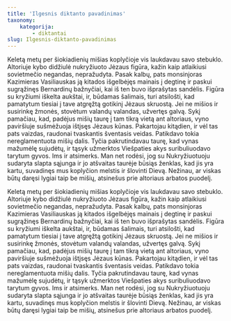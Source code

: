 ```yaml
---
title: 'Ilgesnis diktanto pavadinimas'
taxonomy:
    kategorija:
        - diktantai
slug: Ilgesnis-diktanto-pavadinimas
---
```


Keletą metų per šiokiadienių mišias koplyčioje vis laukdavau savo stebuklo. Altoriuje kybo didžiulė nukryžiuoto Jėzaus figūra, kažin kaip atlaikiusi sovietmečio negandas, nepražudyta. Pasak kalbų, pats monsinjoras Kazimieras Vasiliauskas ją kitados išgelbėjęs mainais į degtinę ir paskui sugrąžinęs Bernardinų bažnyčiai, kai iš ten buvo išprašytas sandėlis. Figūra su kryžiumi iškelta aukštai, ir, būdamas šalimais, turi atsilošti, kad pamatytum tiesiai į tave atgręžtą gotikinį Jėzaus skruostą. Jei ne mišios ir susirinkę žmonės, stovėtum valandų valandas, užvertęs galvą. Sykį pamačiau, kad, padėjus mišių taurę į tam tikrą vietą ant altoriaus, vyno paviršiuje sušmėžuoja ištįsęs Jėzaus kūnas. Pakartojau kitądien, ir vėl tas pats vaizdas, raudonai tvaskantis šventasis veidas. Patikdavo tokia nereglamentuota mišių dalis. Tyčia pakrutindavau taurę, kad vynas mažumėlę sujudėtų, ir tąsyk užmerktos Viešpaties akys suribuliuodavo tarytum gyvos. Ims ir atsimerks. Man net rodėsi, jog su Nukryžiuotuoju sudaryta slapta sąjunga ir jo atšvaitas taurėje būsiąs ženklas, kad jis yra kartu, suvadinęs mus koplyčion melstis ir šlovinti Dievą. Nežinau, ar viskas būtų daręsi lygiai taip be mišių, atsinešus prie altoriaus arbatos puodelį.

Keletą metų per šiokiadienių mišias koplyčioje vis laukdavau savo stebuklo. Altoriuje kybo didžiulė nukryžiuoto Jėzaus figūra, kažin kaip atlaikiusi sovietmečio negandas, nepražudyta. Pasak kalbų, pats monsinjoras Kazimieras Vasiliauskas ją kitados išgelbėjęs mainais į degtinę ir paskui sugrąžinęs Bernardinų bažnyčiai, kai iš ten buvo išprašytas sandėlis. Figūra su kryžiumi iškelta aukštai, ir, būdamas šalimais, turi atsilošti, kad pamatytum tiesiai į tave atgręžtą gotikinį Jėzaus skruostą. Jei ne mišios ir susirinkę žmonės, stovėtum valandų valandas, užvertęs galvą. Sykį pamačiau, kad, padėjus mišių taurę į tam tikrą vietą ant altoriaus, vyno paviršiuje sušmėžuoja ištįsęs Jėzaus kūnas. Pakartojau kitądien, ir vėl tas pats vaizdas, raudonai tvaskantis šventasis veidas. Patikdavo tokia nereglamentuota mišių dalis. Tyčia pakrutindavau taurę, kad vynas mažumėlę sujudėtų, ir tąsyk užmerktos Viešpaties akys suribuliuodavo tarytum gyvos. Ims ir atsimerks. Man net rodėsi, jog su Nukryžiuotuoju sudaryta slapta sąjunga ir jo atšvaitas taurėje būsiąs ženklas, kad jis yra kartu, suvadinęs mus koplyčion melstis ir šlovinti Dievą. Nežinau, ar viskas būtų daręsi lygiai taip be mišių, atsinešus prie altoriaus arbatos puodelį.